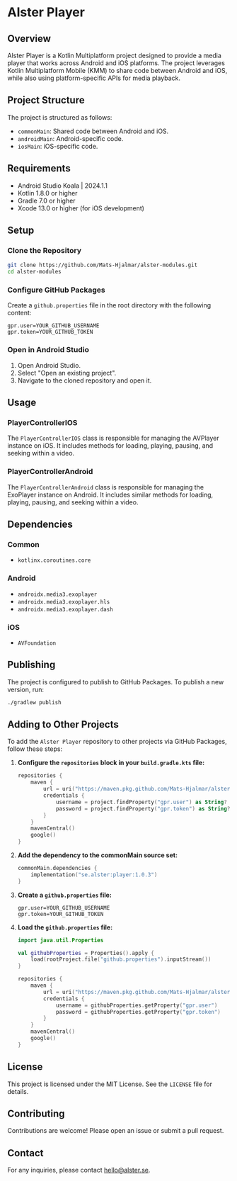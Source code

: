 # Alster Player

## Overview

Alster Player is a Kotlin Multiplatform project designed to provide a media player that works across Android and iOS platforms. The project leverages Kotlin Multiplatform Mobile (KMM) to share code between Android and iOS, while also using platform-specific APIs for media playback.

## Project Structure

The project is structured as follows:

- `commonMain`: Shared code between Android and iOS.
- `androidMain`: Android-specific code.
- `iosMain`: iOS-specific code.

## Requirements

- Android Studio Koala | 2024.1.1
- Kotlin 1.8.0 or higher
- Gradle 7.0 or higher
- Xcode 13.0 or higher (for iOS development)

## Setup

### Clone the Repository

```sh
git clone https://github.com/Mats-Hjalmar/alster-modules.git
cd alster-modules
```

### Configure GitHub Packages

Create a `github.properties` file in the root directory with the following content:

```
gpr.user=YOUR_GITHUB_USERNAME
gpr.token=YOUR_GITHUB_TOKEN
```

### Open in Android Studio

1. Open Android Studio.
2. Select "Open an existing project".
3. Navigate to the cloned repository and open it.

## Usage

### PlayerControllerIOS

The `PlayerControllerIOS` class is responsible for managing the AVPlayer instance on iOS. It includes methods for loading, playing, pausing, and seeking within a video.

### PlayerControllerAndroid

The `PlayerControllerAndroid` class is responsible for managing the ExoPlayer instance on Android. It includes similar methods for loading, playing, pausing, and seeking within a video.

## Dependencies

### Common

- `kotlinx.coroutines.core`

### Android

- `androidx.media3.exoplayer`
- `androidx.media3.exoplayer.hls`
- `androidx.media3.exoplayer.dash`

### iOS

- `AVFoundation`

## Publishing

The project is configured to publish to GitHub Packages. To publish a new version, run:

```sh
./gradlew publish
```

## Adding to Other Projects

To add the `Alster Player` repository to other projects via GitHub Packages, follow these steps:

1. **Configure the `repositories` block in your `build.gradle.kts` file:**

   ```kotlin
   repositories {
       maven {
           url = uri("https://maven.pkg.github.com/Mats-Hjalmar/alster-modules")
           credentials {
               username = project.findProperty("gpr.user") as String? ?: System.getenv("USERNAME")
               password = project.findProperty("gpr.token") as String? ?: System.getenv("TOKEN")
           }
       }
       mavenCentral()
       google()
   }
   ```

2. **Add the dependency to the commonMain source set:**

   ```kotlin
   commonMain.dependencies {
       implementation("se.alster:player:1.0.3")
   }
   ```

3. **Create a `github.properties` file:**

   ```properties
   gpr.user=YOUR_GITHUB_USERNAME
   gpr.token=YOUR_GITHUB_TOKEN
   ```

4. **Load the `github.properties` file:**

   ```kotlin
   import java.util.Properties

   val githubProperties = Properties().apply {
       load(rootProject.file("github.properties").inputStream())
   }

   repositories {
       maven {
           url = uri("https://maven.pkg.github.com/Mats-Hjalmar/alster-modules")
           credentials {
               username = githubProperties.getProperty("gpr.user")
               password = githubProperties.getProperty("gpr.token")
           }
       }
       mavenCentral()
       google()
   }
   ```

## License

This project is licensed under the MIT License. See the `LICENSE` file for details.

## Contributing

Contributions are welcome! Please open an issue or submit a pull request.

## Contact

For any inquiries, please contact hello@alster.se.
